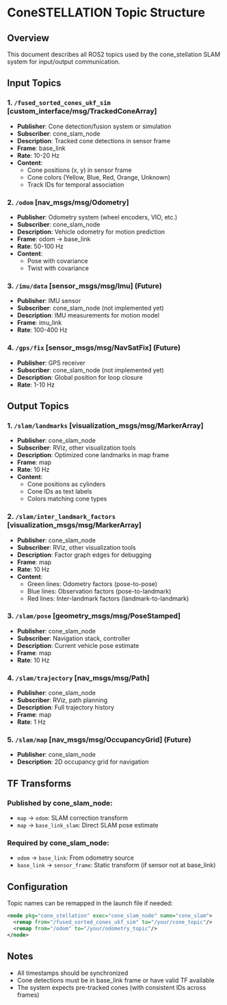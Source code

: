 # ConeSTELLATION Topic Structure

## Overview
This document describes all ROS2 topics used by the cone_stellation SLAM system for input/output communication.

## Input Topics

### 1. `/fused_sorted_cones_ukf_sim` [custom_interface/msg/TrackedConeArray]
- **Publisher**: Cone detection/fusion system or simulation
- **Subscriber**: cone_slam_node
- **Description**: Tracked cone detections in sensor frame
- **Frame**: base_link
- **Rate**: 10-20 Hz
- **Content**:
  - Cone positions (x, y) in sensor frame
  - Cone colors (Yellow, Blue, Red, Orange, Unknown)
  - Track IDs for temporal association

### 2. `/odom` [nav_msgs/msg/Odometry]
- **Publisher**: Odometry system (wheel encoders, VIO, etc.)
- **Subscriber**: cone_slam_node
- **Description**: Vehicle odometry for motion prediction
- **Frame**: odom -> base_link
- **Rate**: 50-100 Hz
- **Content**:
  - Pose with covariance
  - Twist with covariance

### 3. `/imu/data` [sensor_msgs/msg/Imu] (Future)
- **Publisher**: IMU sensor
- **Subscriber**: cone_slam_node (not implemented yet)
- **Description**: IMU measurements for motion model
- **Frame**: imu_link
- **Rate**: 100-400 Hz

### 4. `/gps/fix` [sensor_msgs/msg/NavSatFix] (Future)
- **Publisher**: GPS receiver
- **Subscriber**: cone_slam_node (not implemented yet)
- **Description**: Global position for loop closure
- **Rate**: 1-10 Hz

## Output Topics

### 1. `/slam/landmarks` [visualization_msgs/msg/MarkerArray]
- **Publisher**: cone_slam_node
- **Subscriber**: RViz, other visualization tools
- **Description**: Optimized cone landmarks in map frame
- **Frame**: map
- **Rate**: 10 Hz
- **Content**:
  - Cone positions as cylinders
  - Cone IDs as text labels
  - Colors matching cone types

### 2. `/slam/inter_landmark_factors` [visualization_msgs/msg/MarkerArray]
- **Publisher**: cone_slam_node
- **Subscriber**: RViz, other visualization tools
- **Description**: Factor graph edges for debugging
- **Frame**: map
- **Rate**: 10 Hz
- **Content**:
  - Green lines: Odometry factors (pose-to-pose)
  - Blue lines: Observation factors (pose-to-landmark)
  - Red lines: Inter-landmark factors (landmark-to-landmark)

### 3. `/slam/pose` [geometry_msgs/msg/PoseStamped]
- **Publisher**: cone_slam_node
- **Subscriber**: Navigation stack, controller
- **Description**: Current vehicle pose estimate
- **Frame**: map
- **Rate**: 10 Hz

### 4. `/slam/trajectory` [nav_msgs/msg/Path]
- **Publisher**: cone_slam_node
- **Subscriber**: RViz, path planning
- **Description**: Full trajectory history
- **Frame**: map
- **Rate**: 1 Hz

### 5. `/slam/map` [nav_msgs/msg/OccupancyGrid] (Future)
- **Publisher**: cone_slam_node
- **Description**: 2D occupancy grid for navigation

## TF Transforms

### Published by cone_slam_node:
- `map` -> `odom`: SLAM correction transform
- `map` -> `base_link_slam`: Direct SLAM pose estimate

### Required by cone_slam_node:
- `odom` -> `base_link`: From odometry source
- `base_link` -> `sensor_frame`: Static transform (if sensor not at base_link)

## Configuration

Topic names can be remapped in the launch file if needed:
```xml
<node pkg="cone_stellation" exec="cone_slam_node" name="cone_slam">
  <remap from="/fused_sorted_cones_ukf_sim" to="/your/cone_topic"/>
  <remap from="/odom" to="/your/odometry_topic"/>
</node>
```

## Notes

- All timestamps should be synchronized
- Cone detections must be in base_link frame or have valid TF available
- The system expects pre-tracked cones (with consistent IDs across frames)